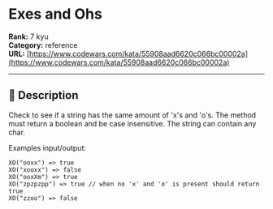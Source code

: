 # Exes and Ohs

**Rank:** 7 kyu  
**Category:** reference  
**URL:** [https://www.codewars.com/kata/55908aad6620c066bc00002a](https://www.codewars.com/kata/55908aad6620c066bc00002a)

---

## 📝 Description

Check to see if a string has the same amount of 'x's and 'o's. The method must return a boolean and be case insensitive. The string can contain any char.

Examples input/output:
```
XO("ooxx") => true
XO("xooxx") => false
XO("ooxXm") => true
XO("zpzpzpp") => true // when no 'x' and 'o' is present should return true
XO("zzoo") => false
```
